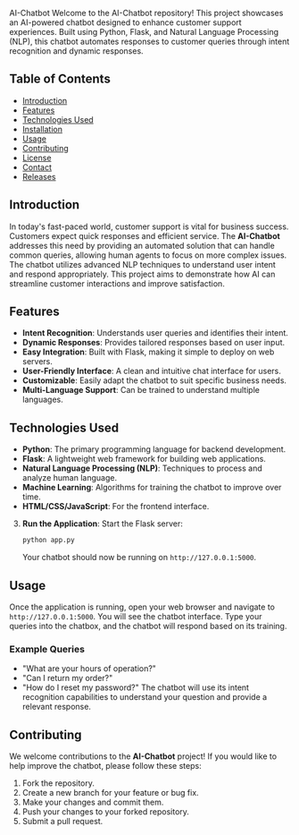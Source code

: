 AI-Chatbot
Welcome to the AI-Chatbot repository! This project showcases an AI-powered chatbot designed to enhance customer support experiences. Built using Python, Flask, and Natural Language Processing (NLP), this chatbot automates responses to customer queries through intent recognition and dynamic responses.
## Table of Contents
- [Introduction](#introduction)
- [Features](#features)
- [Technologies Used](#technologies-used)
- [Installation](#installation)
- [Usage](#usage)
- [Contributing](#contributing)
- [License](#license)
- [Contact](#contact)
- [Releases](#releases)
## Introduction
In today's fast-paced world, customer support is vital for business success. Customers expect quick responses and efficient service. The **AI-Chatbot** addresses this need by providing an automated solution that can handle common queries, allowing human agents to focus on more complex issues. 
The chatbot utilizes advanced NLP techniques to understand user intent and respond appropriately. This project aims to demonstrate how AI can streamline customer interactions and improve satisfaction.
## Features
- **Intent Recognition**: Understands user queries and identifies their intent.
- **Dynamic Responses**: Provides tailored responses based on user input.
- **Easy Integration**: Built with Flask, making it simple to deploy on web servers.
- **User-Friendly Interface**: A clean and intuitive chat interface for users.
- **Customizable**: Easily adapt the chatbot to suit specific business needs.
- **Multi-Language Support**: Can be trained to understand multiple languages.
## Technologies Used
- **Python**: The primary programming language for backend development.
- **Flask**: A lightweight web framework for building web applications.
- **Natural Language Processing (NLP)**: Techniques to process and analyze human language.
- **Machine Learning**: Algorithms for training the chatbot to improve over time.
- **HTML/CSS/JavaScript**: For the frontend interface.
3. **Run the Application**:
   Start the Flask server:
   ```bash
   python app.py
   ```
   Your chatbot should now be running on `http://127.0.0.1:5000`.
## Usage
Once the application is running, open your web browser and navigate to `http://127.0.0.1:5000`. You will see the chatbot interface. Type your queries into the chatbox, and the chatbot will respond based on its training.
### Example Queries
- "What are your hours of operation?"
- "Can I return my order?"
- "How do I reset my password?"
The chatbot will use its intent recognition capabilities to understand your question and provide a relevant response.
## Contributing
We welcome contributions to the **AI-Chatbot** project! If you would like to help improve the chatbot, please follow these steps:
1. Fork the repository.
2. Create a new branch for your feature or bug fix.
3. Make your changes and commit them.
4. Push your changes to your forked repository.
5. Submit a pull request.

